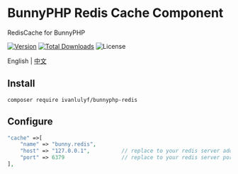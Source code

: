 # BunnyPHP Redis Cache Component

RedisCache for BunnyPHP

[![Version](https://img.shields.io/packagist/v/ivanlulyf/bunnyphp-redis.svg?color=orange&style=flat-square)](https://packagist.org/packages/ivanlulyf/bunnyphp-redis)
[![Total Downloads](https://img.shields.io/packagist/dt/ivanlulyf/bunnyphp-redis.svg?color=brightgreen&style=flat-square)](https://packagist.org/packages/ivanlulyf/bunnyphp-redis)
![License](https://img.shields.io/packagist/l/ivanlulyf/bunnyphp-redis.svg?color=blue&style=flat-square)

English | [中文](README_CN.md)

## Install

```shell
composer require ivanlulyf/bunnyphp-redis
```

## Configure

```php
"cache" =>[
    "name" => "bunny.redis",
    "host" => "127.0.0.1",          // replace to your redis server address
    "port" => 6379                  // replace to your redis server port
],
```